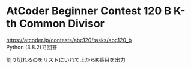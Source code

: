 # AtCoder Beginner Contest 120 B K-th Common Divisor  
https://atcoder.jp/contests/abc120/tasks/abc120_b  
Python (3.8.2)で回答  

割り切れるのをリストにいれて上からK番目を出力
